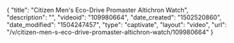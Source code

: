 {
    "title": "Citizen Men's Eco-Drive Promaster Altichron Watch",
    "description": "",
    "videoid": "109980664",
    "date_created": "1502520860",
    "date_modified": "1504247457",
    "type": "captivate",
    "layout": "video",
    "url": "\/v\/citizen-men-s-eco-drive-promaster-altichron-watch\/109980664"
}